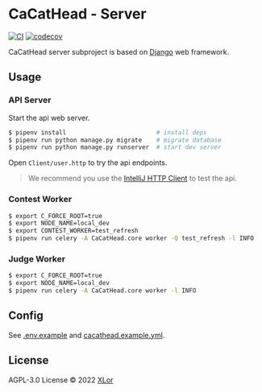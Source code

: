 # CaCatHead - Server

[![CI](https://github.com/XLoJ/CaCatHead/actions/workflows/ci.yml/badge.svg)](https://github.com/XLoJ/CaCatHead/actions/workflows/ci.yml) [![codecov](https://codecov.io/gh/XLoJ/CaCatHead/branch/main/graph/badge.svg?token=PEALBR8V0B)](https://codecov.io/gh/XLoJ/CaCatHead)

CaCatHead server subproject is based on [Django](https://www.djangoproject.com/) web framework.

## Usage

### API Server

Start the api web server.

```bash
$ pipenv install                         # install deps
$ pipenv run python manage.py migrate    # migrate database
$ pipenv run python manage.py runserver  # start dev server
```

Open `Client/user.http` to try the api endpoints.

> We recommend you use
> the [IntelliJ HTTP Client](https://www.jetbrains.com/help/idea/http-client-in-product-code-editor.html) to test the api.

### Contest Worker

```bash
$ export C_FORCE_ROOT=true
$ export NODE_NAME=local_dev
$ export CONTEST_WORKER=test_refresh
$ pipenv run celery -A CaCatHead.core worker -Q test_refresh -l INFO
```

### Judge Worker

```bash
$ export C_FORCE_ROOT=true
$ export NODE_NAME=local_dev
$ pipenv run celery -A CaCatHead.core worker -l INFO
```

## Config

See [.env.example](./.env.example) and [cacathead.example.yml](./cacathead.example.yml).

## License

AGPL-3.0 License © 2022 [XLor](https://github.com/yjl9903)
